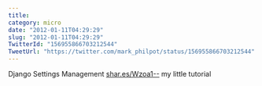 ```yaml
---
title: 
category: micro
date: "2012-01-11T04:29:29"
slug: "2012-01-11T04:29:29"
TwitterId: "156955866703212544"
TweetUrl: "https://twitter.com/mark_philpot/status/156955866703212544"
---
```


Django Settings Management [shar.es/Wzoa1--](http://shar.es/Wzoa1--) my little
tutorial
